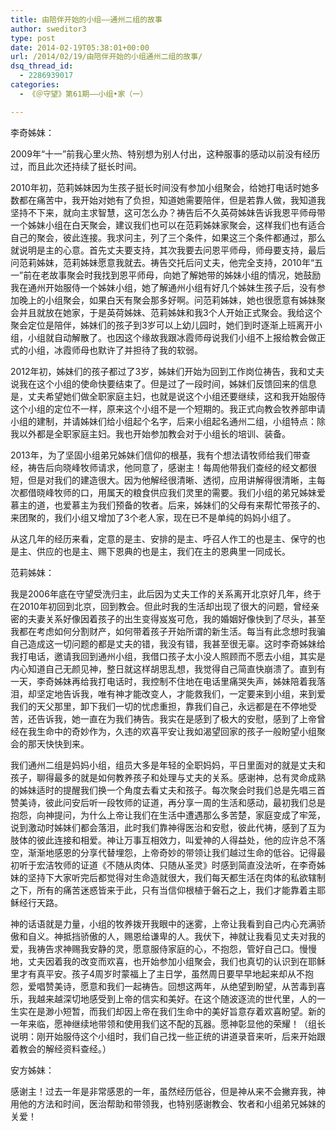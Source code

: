 ```yaml
---
title: 由陪伴开始的小组——通州二组的故事
author: sweditor3
type: post
date: 2014-02-19T05:38:01+00:00
url: /2014/02/19/由陪伴开始的小组通州二组的故事/
dsq_thread_id:
  - 2286939017
categories:
  - 《＠守望》第61期——小组•家（一）

---
```

李奇姊妹：
  
2009年“十一”前我心里火热、特别想为别人付出，这种服事的感动以前没有经历过，而且此次还持续了挺长时间。

2010年初，范莉姊妹因为生孩子挺长时间没有参加小组聚会，给她打电话时她多数都在痛苦中，我开始对她有了负担，知道她需要陪伴，但是若靠人做，我知道我坚持不下来，就向主求智慧，这可怎么办？祷告后不久英荷姊妹告诉我恩平师母带一个姊妹小组在白天聚会，建议我们也可以在范莉姊妹家聚会，这样我们也有适合自己的聚会，彼此连接。我求问主，列了三个条件，如果这三个条件都通过，那么就说明是主的心意。首先丈夫要支持，其次我要去问恩平师母，师母要支持，最后问范莉姊妹，范莉姊妹愿意我就去。祷告交托后问丈夫，他完全支持，2010年“五一”前在老故事聚会时我找到恩平师母，向她了解她带的姊妹小组的情况，她鼓励我在通州开始服侍一个姊妹小组，她了解通州小组有好几个姊妹生孩子后，没有参加晚上的小组聚会，如果白天有聚会那多好啊。问范莉姊妹，她也很愿意有姊妹聚会并且就放在她家，于是英荷姊妹、范莉姊妹和我3个人开始正式聚会。我给这个聚会定位是陪伴，姊妹们的孩子到3岁可以上幼儿园时，她们到时逐渐上班离开小组，小组就自动解散了。也因这个缘故我跟冰霞师母说我们小组不上报给教会做正式的小组，冰霞师母也默许了并担待了我的软弱。

2012年初，姊妹们的孩子都过了3岁，姊妹们开始为回到工作岗位祷告，我和丈夫说我在这个小组的使命快要结束了。但是过了一段时间，姊妹们反馈回来的信息是，丈夫希望她们做全职家庭主妇，也就是说这个小组还要继续，这和我开始服侍这个小组的定位不一样，原来这个小组不是一个短期的。我正式向教会牧养部申请小组的建制，并请姊妹们给小组起个名字，后来小组起名通州二组，小组特点：除我以外都是全职家庭主妇。我也开始参加教会对于小组长的培训、装备。

2013年，为了坚固小组弟兄姊妹们信仰的根基，我有个想法请牧师给我们带查经，祷告后向晓峰牧师请求，他同意了，感谢主！每周他带我们查经的经文都很短，但是对我们的建造很大。因为他解经很清晰、透彻，应用讲解得很清晰，主每次都借晓峰牧师的口，用属天的粮食供应我们灵里的需要。我们小组的弟兄姊妹爱慕主的道，也爱慕主为我们预备的牧者。后来，姊妹们的父母有来帮忙带孩子的、来团聚的，我们小组又增加了3个老人家，现在已不是单纯的妈妈小组了。

从这几年的经历来看，定意的是主、安排的是主、呼召人作工的也是主、保守的也是主、供应的也是主、赐下恩典的也是主，我们在主的恩典里一同成长。

范莉姊妹：
  
我是2006年底在守望受洗归主，此后因为丈夫工作的关系离开北京好几年，终于在2010年初回到北京，回到教会。但此时我的生活却出现了很大的问题，曾经亲密的夫妻关系好像因着孩子的出生变得岌岌可危，我的婚姻好像快到了尽头，甚至我都在考虑如何分割财产，如何带着孩子开始所谓的新生活。每当有此念想时我骗自己造成这一切问题的都是丈夫的错，我没有错，我甚至很无辜。这时李奇姊妹给我打电话，邀请我回到通州小组，我借口孩子太小没人照顾而不愿去小组，其实是内心知道自己无颜见神，整日就这样胡思乱想，我觉得自己简直快崩溃了。直到有一天，李奇姊妹再给我打电话时，我控制不住地在电话里痛哭失声，姊妹陪着我落泪，却坚定地告诉我，唯有神才能改变人，才能救我们，一定要来到小组，来到爱我们的天父那里，卸下我们一切的忧虑重担，靠我们自己，永远都是在不停地受苦，还告诉我，她一直在为我们祷告。我实在是感到了极大的安慰，感到了上帝曾经在我生命中的奇妙作为，久违的欢喜平安让我如渴望回家的孩子一般盼望小组聚会的那天快快到来。

我们通州二组是妈妈小组，组员大多是年轻的全职妈妈，平日里面对的就是丈夫和孩子，聊得最多的就是如何教养孩子和处理与丈夫的关系。感谢神，总有灵命成熟的姊妹适时的提醒我们换一个角度去看丈夫和孩子。每次聚会时我们总是先唱三首赞美诗，彼此问安后听一段牧师的证道，再分享一周的生活和感动，最初我们总是抱怨，向神提问，为什么上帝让我们在生活中遭遇那么多苦楚，家庭变成了牢笼，说到激动时姊妹们都会落泪，此时我们靠神得医治和安慰，彼此代祷，感到了互为肢体的彼此连接和相爱。神让万事互相效力，叫爱神的人得益处，他的应许总不落空，渐渐地感恩的分享代替埋怨，上帝奇妙的带领让我们越过生命的低谷。记得最初听于宏洁牧师的证道《不随从肉体、只随从圣灵》时感到简直没法听，在李奇姊妹的坚持下大家听完后都觉得对生命造就很大，我们每天都生活在肉体的私欲辖制之下，所有的痛苦迷惑皆来于此，只有当信仰根植于磐石之上，我们才能靠着主耶稣经行天路。

神的话语就是力量，小组的牧养拨开我眼中的迷雾，上帝让我看到自己内心充满骄傲和自义。神抵挡骄傲的人，赐恩给谦卑的人。我伏下，神就让我看见丈夫对我的爱，我祷告求神赐我安静的灵，愿意服侍家庭的心，不抱怨，管好自己口。慢慢地，丈夫因着我的改变而欢喜，也开始参加小组聚会，我们也真切的认识到在耶稣里才有真平安。孩子4周岁时蒙福上了主日学，虽然周日要早早地起来却从不抱怨，爱唱赞美诗，愿意和我们一起祷告。回想这两年，从绝望到盼望，从苦毒到喜乐，我越来越深切地感受到上帝的信实和美好。在这个随波逐流的世代里，人的一生实在是渺小短暂，而我们却因上帝在我们生命中的美好旨意存着欢喜盼望。新的一年来临，愿神继续地带领和使用我们这不配的瓦器。愿神彰显他的荣耀！（组长说明：刚开始服侍这个小组时，我们自己找一些正统的讲道录音来听，后来开始跟着教会的解经资料查经。）

安方姊妹：
  
感谢主！过去一年是非常感恩的一年，虽然经历低谷，但是神从来不会撇弃我，神用他的方法和时间，医治帮助和带领我，也特别感谢教会、牧者和小组弟兄姊妹的关爱！